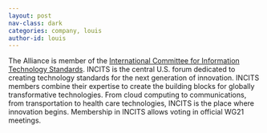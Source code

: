 ```yaml
---
layout: post
nav-class: dark
categories: company, louis
author-id: louis
---
```

The Alliance is member of the
<a href="http://www.incits.org/">International Committee for Information Technology Standards</a>.
INCITS is the central U.S. forum dedicated to creating technology standards
for the next generation of innovation. INCITS members combine their expertise
to create the building blocks for globally transformative technologies. From
cloud computing to communications, from transportation to health care
technologies, INCITS is the place where innovation begins. Membership in
INCITS allows voting in official WG21 meetings.
